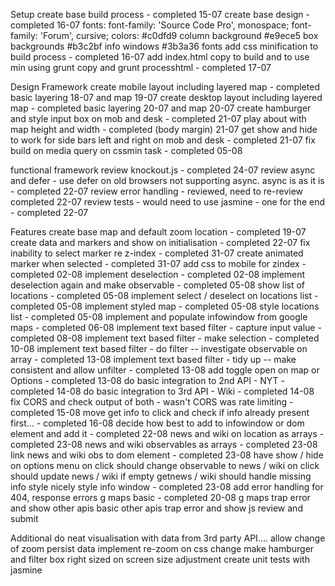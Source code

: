 Setup
    create base build process - completed 15-07
    create base design - completed 16-07
        fonts:
            <link href="https://fonts.googleapis.com/css?family=Forum|Source+Code+Pro" rel="stylesheet">
            font-family: 'Source Code Pro', monospace;
            font-family: 'Forum', cursive;
        colors:
            #c0dfd9 column background
            #e9ece5 box backgrounds
            #b3c2bf info windows
            #3b3a36 fonts
    add css minification to build process - completed 16-07
    add index.html copy to build and to use min using grunt copy and grunt processhtml - completed 17-07

Design Framework
    create mobile layout including layered map - completed basic layering 18-07 and map 19-07
    create desktop layout including layered map - completed basic layering 20-07 and map 20-07
    create hamburger and style input box on mob and desk - completed 21-07
    play about with map height and width - completed (body margin) 21-07
    get show and hide to work for side bars left and right on mob and desk - completed 21-07
    fix build on media query on cssmin task - completed 05-08

functional framework
    review knockout.js -  completed 24-07
    review async and defer - use defer on old browsers not supporting async. async is as it is - completed 22-07
    review error handling - reviewed, need to re-review completed 22-07
    review tests - would need to use jasmine - one for the end - completed 22-07

Features
    create base map and default zoom location - completed 19-07
    create data and markers and show on initialisation - completed 22-07
    fix inability to select marker re z-index - completed 31-07
    create animated marker when selected - completed 31-07
    add css to mobile for zindex - completed 02-08
    implement deselection - completed 02-08
    implement deselection again and make observable - completed 05-08
    show list of locations - completed 05-08
    implement select / deselect on locations list - completed 05-08
        implement styled map - completed 05-08
        style locations list - completed 05-08
    implement and populate infowindow from google maps - completed 06-08
        implement text based filter - capture input value - completed 08-08
        implement text based filter - make selection - completed 10-08
        implement text based filter - do filter -- investigate observable on array - completed 13-08
        implement text based filter - tidy up -- make consistent and allow unfilter - completed 13-08
    add toggle open on map or Options - completed 13-08
        do basic integration to 2nd API - NYT - completed 14-08
        do basic integration to 3rd API - Wiki - completed 14-08
        fix CORS and check output of both - wasn't CORS was rate limiting - completed 15-08
        move get info to click and check if info already present first... - completed 16-08
        decide how best to add to infowindow or dom element and add it - completed 22-08
            news and wiki on location as arrays - completed 23-08
            news and wiki observables as arrays  - completed 23-08
            link news and wiki obs to dom element  - completed 23-08
            have show / hide on options menu
            on click should change observable to news / wiki
            on click should update news / wiki if empty
            getnews / wiki should handle missing info
            style nicely
            style info window - completed 23-08
    add error handling for 404, response errors
        g maps basic - completed 20-08
        g maps trap error and show
        other apis basic
        other apis trap error and show
    js review and submit

Additional
    do neat visualisation with data from 3rd party API....
        allow change of zoom
    persist data
        implement re-zoom on css change
    make hamburger and filter box right sized on screen size adjustment
        create unit tests with jasmine